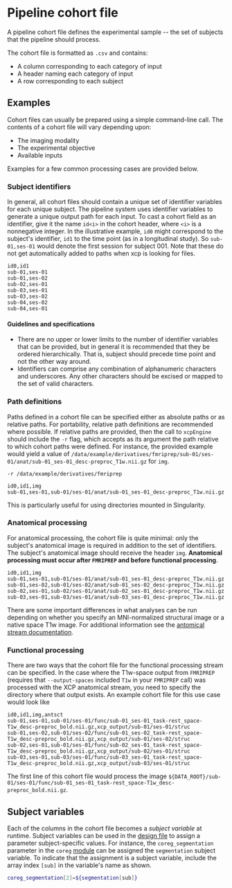 Pipeline cohort file
====================

A pipeline cohort file defines the experimental sample -- the set of subjects that the pipeline should process.

 The cohort file is formatted as `.csv` and contains:

 * A column corresponding to each category of input
 * A header naming each category of input
 * A row corresponding to each subject

## Examples

Cohort files can usually be prepared using a simple command-line call. The contents of a cohort file will vary depending upon:

 * The imaging modality
 * The experimental objective
 * Available inputs

Examples for a few common processing cases are provided below.

### Subject identifiers

In general, all cohort files should contain a unique set of identifier variables for each unique subject. The pipeline system uses identifier variables to generate a unique output path for each input. To cast a cohort field as an identifier, give it the name `id<i>` in the cohort header, where `<i>` is a nonnegative integer. In the illustrative example, `id0` might correspond to the subject's identifier, `id1` to the time point (as in a longitudinal study). So `sub-01,ses-01` would denote the first session for subject 001. Note that these do not get automatically added to paths when xcp is looking for files.

```
id0,id1
sub-01,ses-01
sub-01,ses-02
sub-02,ses-01
sub-03,ses-01
sub-03,ses-02
sub-04,ses-02
sub-04,ses-01
```

#### Guidelines and specifications

 * There are no upper or lower limits to the number of identifier variables that can be provided, but in general it is recommended that they be ordered hierarchically. That is, subject should precede time point and not the other way around.
 * Identifiers can comprise any combination of alphanumeric characters and underscores. Any other characters should be excised or mapped to the set of valid characters.

### Path definitions

Paths defined in a cohort file can be specified either as absolute paths or as relative paths. For portability, relative path definitions are recommended where possible. If relative paths are provided, then the call to `xcpEngine` should include the `-r` flag, which accepts as its argument the path relative to which cohort paths were defined. For instance, the provided example would yield a value of `/data/example/derivatives/fmriprep/sub-01/ses-01/anat/sub-01_ses-01_desc-preproc_T1w.nii.gz` for `img`.
```
-r /data/example/derivatives/fmriprep

id0,id1,img
sub-01,ses-01,sub-01/ses-01/anat/sub-01_ses-01_desc-preproc_T1w.nii.gz
```

This is particularly useful for using directories mounted in Singularity.

### Anatomical processing

For anatomical processing, the cohort file is quite minimal: only the subject's anatomical image is required in addition to the set of identifiers. The subject's anatomical image should receive the header `img`. **Anatomical processing must occur after `FMRIPREP` and before functional processing**.

```
id0,id1,img
sub-01,ses-01,sub-01/ses-01/anat/sub-01_ses-01_desc-preproc_T1w.nii.gz
sub-01,ses-02,sub-01/ses-02/anat/sub-01_ses-02_desc-preproc_T1w.nii.gz
sub-02,ses-01,sub-02/ses-01/anat/sub-02_ses-01_desc-preproc_T1w.nii.gz
sub-03,ses-01,sub-03/ses-01/anat/sub-03_ses-01_desc-preproc_T1w.nii.gz
```

There are some important differences in what analyses can be run depending on whether you specify an MNI-normalized structural image or a native space T1w image. For additional information see the [antomical stream documentation](%%BASEURL/config/streams/anat.html).

### Functional processing

There are two ways that the cohort file for the functional processing stream can be specified. In the case where the T1w-space output from `FMRIPREP` (requires that `--output-spaces` included `T1w` in your `FMRIPREP` call) was processed with the XCP anatomical stream, you need to specify the directory where that output exists. An example cohort file for this use case would look like

```
id0,id1,img,antsct
sub-01,ses-01,sub-01/ses-01/func/sub-01_ses-01_task-rest_space-T1w_desc-preproc_bold.nii.gz,xcp_output/sub-01/ses-01/struc
sub-01,ses-02,sub-01/ses-02/func/sub-01_ses-02_task-rest_space-T1w_desc-preproc_bold.nii.gz,xcp_output/sub-01/ses-02/struc
sub-02,ses-01,sub-01/ses-01/func/sub-02_ses-01_task-rest_space-T1w_desc-preproc_bold.nii.gz,xcp_output/sub-02/ses-01/struc
sub-03,ses-01,sub-03/ses-01/func/sub-03_ses-01_task-rest_space-T1w_desc-preproc_bold.nii.gz,xcp_output/sub-03/ses-01/struc
```

The first line of this cohort file would process the image `${DATA_ROOT}/sub-01/ses-01/func/sub-01_ses-01_task-rest_space-T1w_desc-preproc_bold.nii.gz`.


## Subject variables

Each of the columns in the cohort file becomes a _subject variable_ at runtime. Subject variables can be used in the [design file](%%BASEURL/config/design.html) to assign a parameter subject-specific values. For instance, the `coreg_segmentation` parameter in the `coreg` [module](%%BASEURL/modules/index.html) can be assigned the `segmentation` subject variable. To indicate that the assignment is a subject variable, include the array index `[sub]` in the variable's name as shown.
``` bash
coreg_segmentation[2]=${segmentation[sub]}
```
